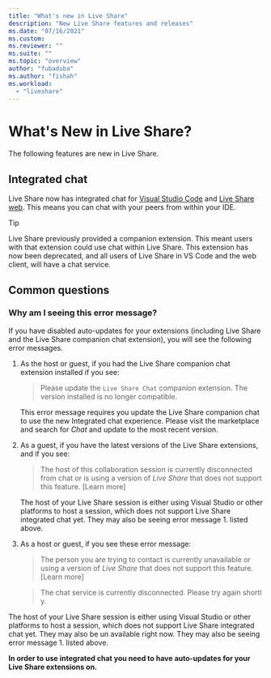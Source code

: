 ```yaml
---
title: "What's new in Live Share"
description: "New Live Share features and releases"
ms.date: "07/16/2021"
ms.custom:
ms.reviewer: ""
ms.suite: ""
ms.topic: "overview"
author: "fubaduba"
ms.author: "fishah"
ms.workload: 
  - "liveshare"
---
```


# What's New in Live Share?

The following features are new in Live Share.

## Integrated chat

Live Share now has integrated chat for [Visual Studio Code](../use/vscode.md) and [Live Share web](../quickstart/browser-join.md). This means you can chat with your peers from within your IDE.

>[!TIP]
>Live Share previously provided a companion extension. This meant users with that extension could use chat within Live Share. This extension has now been deprecated, and all users of Live Share in VS Code and the web client, will have a chat service.

## Common questions

### Why am I seeing this error message?

If you have disabled auto-updates for your extensions (including Live Share and the Live Share companion chat extension), you will see the following error messages.

1. As the host or guest, if you had the Live Share companion chat extension installed if you see:

   > Please update the `Live Share Chat` companion extension. The version installed is no longer compatible.

   This error message requires you update the Live Share companion chat to use the new Integrated chat experience.
Please visit the marketplace and search for *Chat* and update to the most recent version. 

2. As a guest, if you have the latest versions of the Live Share extensions, and if you see:

   > The host of this collaboration session is currently disconnected from chat or is using a version of _Live Share_ that does not support this feature. [Learn more] 

   The host of your Live Share session is either using Visual Studio or other platforms to host a session, which does not support Live Share integrated chat yet. They may also be seeing error message 1. listed above.

3. As a host or guest, if you see these error message:

   > The person you are trying to contact is currently unavailable or using a version of _Live Share_ that does not support this feature. [Learn more]

   >The chat service is currently disconnected. Please try again shortly.

The host of your Live Share session is either using Visual Studio or other platforms to host a session, which does not support Live Share integrated chat yet. They may also be un available right now. They may also be seeing error message 1. listed above.

**In order to use integrated chat you need to have auto-updates for your Live Share extensions on.**
